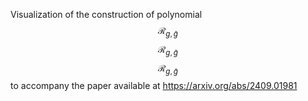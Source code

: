 Visualization of the construction of polynomial  $$\mathcal{R}_{g, \widetilde{g}}$$ $$\mathcal{R}_{g, \widetilde{g}}$$ $$\mathcal{R}_{g, \widetilde{g}}$$ to accompany the paper available at https://arxiv.org/abs/2409.01981
